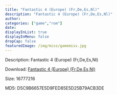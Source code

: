 ```yaml
---
title: "Fantastic 4 (Europe) (Fr,De,Es,Nl)"
description: "Fantastic 4 (Europe) (Fr,De,Es,Nl)"
author: 
categories: ["game","rom"]
date: 
displayInList: true
displayInMenu: false
dropCap: false
featuredImage: /img/miss/gamemiss.jpg
---
```


Description: Fantastic 4 (Europe) (Fr,De,Es,Nl)

Download: <a style="text-decoration:underline;" href="https://mega.nz/#!reZwyQqD!b4wq0ckhQKN0bpYzrQ2OYnOPu2PlReszQIA9S-vpywU" target = "_blank" rel = "nofollow" > Fantastic 4 (Europe) (Fr,De,Es,Nl)</a>

Size: 16777216

MD5: D5C9B6657E5D9FED85E5D25B79ACB3DE

